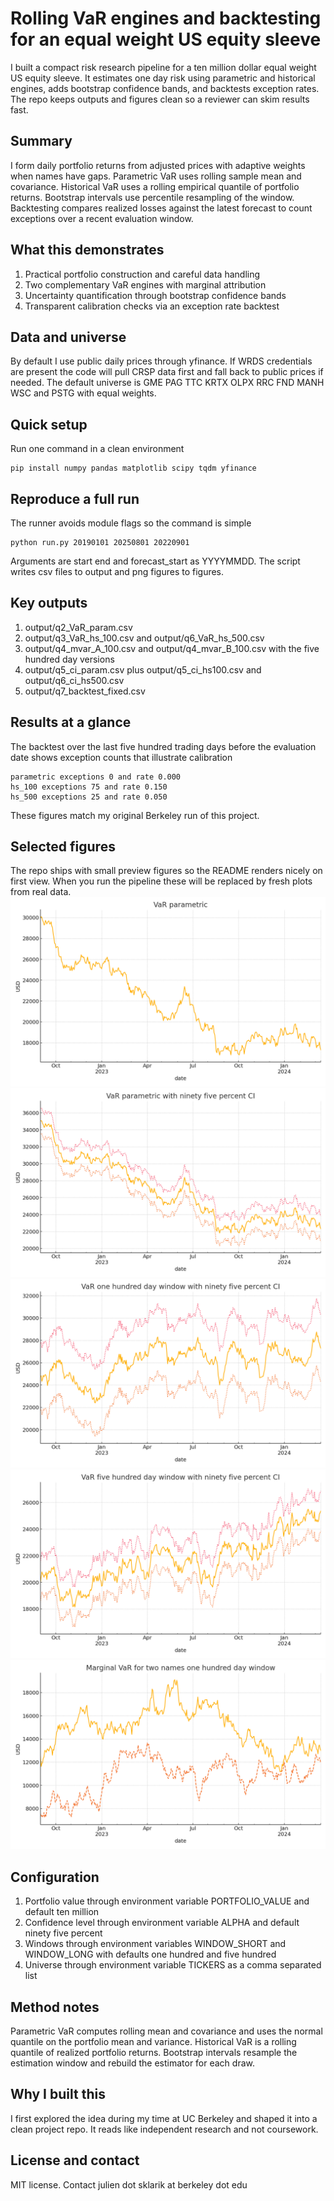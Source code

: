 # Rolling VaR engines and backtesting for an equal weight US equity sleeve

I built a compact risk research pipeline for a ten million dollar equal weight US equity sleeve. It estimates one day risk using parametric and historical engines, adds bootstrap confidence bands, and backtests exception rates. The repo keeps outputs and figures clean so a reviewer can skim results fast.

## Summary
I form daily portfolio returns from adjusted prices with adaptive weights when names have gaps. Parametric VaR uses rolling sample mean and covariance. Historical VaR uses a rolling empirical quantile of portfolio returns. Bootstrap intervals use percentile resampling of the window. Backtesting compares realized losses against the latest forecast to count exceptions over a recent evaluation window.

## What this demonstrates
1. Practical portfolio construction and careful data handling  
2. Two complementary VaR engines with marginal attribution  
3. Uncertainty quantification through bootstrap confidence bands  
4. Transparent calibration checks via an exception rate backtest  

## Data and universe
By default I use public daily prices through yfinance. If WRDS credentials are present the code will pull CRSP data first and fall back to public prices if needed. The default universe is GME PAG TTC KRTX OLPX RRC FND MANH WSC and PSTG with equal weights.

## Quick setup
Run one command in a clean environment
```
pip install numpy pandas matplotlib scipy tqdm yfinance
```

## Reproduce a full run
The runner avoids module flags so the command is simple
```
python run.py 20190101 20250801 20220901
```
Arguments are start end and forecast_start as YYYYMMDD. The script writes csv files to output and png figures to figures.

## Key outputs
1. output/q2_VaR_param.csv  
2. output/q3_VaR_hs_100.csv and output/q6_VaR_hs_500.csv  
3. output/q4_mvar_A_100.csv and output/q4_mvar_B_100.csv with the five hundred day versions  
4. output/q5_ci_param.csv plus output/q5_ci_hs100.csv and output/q6_ci_hs500.csv  
5. output/q7_backtest_fixed.csv  

## Results at a glance
The backtest over the last five hundred trading days before the evaluation date shows exception counts that illustrate calibration
```
parametric exceptions 0 and rate 0.000
hs_100 exceptions 75 and rate 0.150
hs_500 exceptions 25 and rate 0.050
```
These figures match my original Berkeley run of this project.

## Selected figures
The repo ships with small preview figures so the README renders nicely on first view. When you run the pipeline these will be replaced by fresh plots from real data.
![VaR parametric](figures/q2_var_param.png)
![VaR parametric with confidence bands](figures/q5_param_ci.png)
![VaR one hundred day window with confidence bands](figures/q5_hs100_ci.png)
![VaR five hundred day window with confidence bands](figures/q6_hs500_ci.png)
![Marginal VaR for two names](figures/q4_mvar_100.png)

## Configuration
1. Portfolio value through environment variable PORTFOLIO_VALUE and default ten million  
2. Confidence level through environment variable ALPHA and default ninety five percent  
3. Windows through environment variables WINDOW_SHORT and WINDOW_LONG with defaults one hundred and five hundred  
4. Universe through environment variable TICKERS as a comma separated list  

## Method notes
Parametric VaR computes rolling mean and covariance and uses the normal quantile on the portfolio mean and variance. Historical VaR is a rolling quantile of realized portfolio returns. Bootstrap intervals resample the estimation window and rebuild the estimator for each draw.

## Why I built this
I first explored the idea during my time at UC Berkeley and shaped it into a clean project repo. It reads like independent research and not coursework.

## License and contact
MIT license. Contact julien dot sklarik at berkeley dot edu
